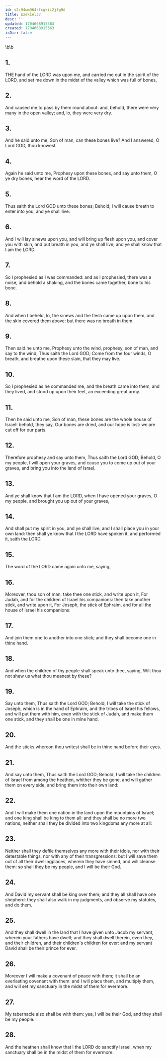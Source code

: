 ```yaml
---
id: s2c94wm964rfcgkii2jfg9d
title: Ezekiel37
desc: ''
updated: 1704668915363
created: 1704668915363
isDir: false
---
```

\b\b
## 1.
THE hand of the LORD was upon me, and carried me out in the spirit of the LORD, and set me down in the midst of the valley which was full of bones,
## 2.
And caused me to pass by them round about: and, behold, there were very many in the open valley; and, lo, they were very dry.
## 3.
And he said unto me, Son of man, can these bones live?  And I answered, O Lord GOD, thou knowest.
## 4.
Again he said unto me, Prophesy upon these bones, and say unto them, O ye dry bones, hear the word of the LORD.
## 5.
Thus saith the Lord GOD unto these bones; Behold, I will cause breath to enter into you, and ye shall live:
## 6.
And I will lay sinews upon you, and will bring up flesh upon you, and cover you with skin, and put breath in you, and ye shall live; and ye shall know that I am the LORD.
## 7.
So I prophesied as I was commanded: and as I prophesied, there was a noise, and behold a shaking, and the bones came together, bone to his bone.
## 8.
And when I beheld, lo, the sinews and the flesh came up upon them, and the skin covered them above: but there was no breath in them.
## 9.
Then said he unto me, Prophesy unto the wind, prophesy, son of man, and say to the wind, Thus saith the Lord GOD; Come from the four winds, O breath, and breathe upon these slain, that they may live.
## 10.
So I prophesied as he commanded me, and the breath came into them, and they lived, and stood up upon their feet, an exceeding great army.
## 11.
Then he said unto me, Son of man, these bones are the whole house of Israel: behold, they say, Our bones are dried, and our hope is lost: we are cut off for our parts.
## 12.
Therefore prophesy and say unto them, Thus saith the Lord GOD; Behold, O my people, I will open your graves, and cause you to come up out of your graves, and bring you into the land of Israel.
## 13.
And ye shall know that I am the LORD, when I have opened your graves, O my people, and brought you up out of your graves,
## 14.
And shall put my spirit in you, and ye shall live, and I shall place you in your own land: then shall ye know that I the LORD have spoken it,  and performed it, saith the LORD.
## 15.
The word of the LORD came again unto me, saying,
## 16.
Moreover, thou son of man, take thee one stick, and write upon it, For Judah, and for the children of Israel his companions: then take another stick, and write upon it, For Joseph, the stick of Ephraim, and for all the house of Israel his companions:
## 17.
And join them one to another into one stick; and they shall become one in thine hand.
## 18.
And when the children of thy people shall speak unto thee, saying, Wilt thou not shew us what thou meanest by these?
## 19.
Say unto them, Thus saith the Lord GOD; Behold, I will take the stick of Joseph, which is in the hand of Ephraim, and the tribes of Israel his fellows, and will put them with him, even with the stick of Judah, and make them one stick, and they shall be one in mine hand.
## 20.
And the sticks whereon thou writest shall be in thine hand before their eyes.
## 21.
And say unto them, Thus saith the Lord GOD; Behold, I will take the children of Israel from among the heathen, whither they be gone, and will gather them on every side, and bring them into their own land:
## 22.
And I will make them one nation in the land upon the mountains of Israel; and one king shall be king to them all: and they shall be no more two nations, neither shall they be divided into two kingdoms any more at all:
## 23.
Neither shall they defile themselves any more with their idols, nor with their detestable things, nor with any of their transgressions: but I will save them out of all their dwellingplaces, wherein they have sinned, and will cleanse them: so shall they be my people, and I will be their God.
## 24.
And David my servant shall be king over them; and they all shall have one shepherd: they shall also walk in my judgments, and observe my statutes, and do them.
## 25.
And they shall dwell in the land that I have given unto Jacob my servant, wherein your fathers have dwelt; and they shall dwell therein, even they, and their children, and their children's children for ever: and my servant David shall be their prince for ever.
## 26.
Moreover I will make a covenant of peace with them; it shall be an everlasting covenant with them: and I will place them, and multiply them, and will set my sanctuary in the midst of them for evermore.
## 27.
My tabernacle also shall be with them: yea, I will be their God, and they shall be my people.
## 28.
And the heathen shall know that I the LORD do sanctify Israel, when my sanctuary shall be in the midst of them for evermore.
